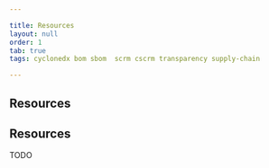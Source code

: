 ```yaml
---

title: Resources
layout: null
order: 1
tab: true
tags: cyclonedx bom sbom  scrm cscrm transparency supply-chain

---
```


## Resources

## Resources

TODO
